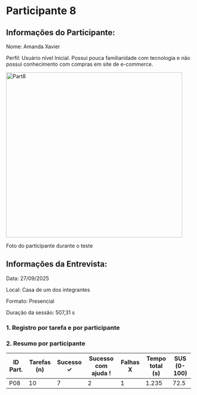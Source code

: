 # Participante 8

## Informações do Participante:
Nome: Amanda Xavier

Perfil: Usuário nível Inicial. Possui pouca familiaridade com tecnologia e não possui conhecimento com compras em site de e-commerce. 

<img width="480" height="450" alt="Part8" src="https://github.com/user-attachments/assets/80aa00a6-7846-428a-997e-d905abe73789" />

Foto do participante durante o teste

## Informações da Entrevista: 

Data: 27/09/2025

Local: Casa de um dos integrantes

Formato: Presencial 

Duração da sessão: 507,31 s

### 1. Registro por tarefa e por participante

### 2. Resumo por participante
| ID Part. | Tarefas (n) | Sucesso ✓ | Sucesso com ajuda ! | Falhas X | Tempo total (s) | SUS (0-100) |
|----------|-------------|-----------|---------------------|----------|-----------------|-------------|
| P08      | 10          | 7         | 2                   | 1        | 1.235            | 72.5        |
